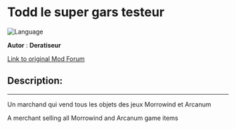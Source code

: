 # Todd le super gars testeur

![Language](https://img.shields.io/static/v1?label=language&message=english%20%7C%20french%20%7C%20&color=informational)

**Autor** : **Deratiseur**

[Link to original Mod Forum](https://www.baldursgateworld.fr/viewtopic.php?t=31924)


## Description:
-------------

Un marchand qui vend tous les objets des jeux Morrowind et Arcanum

A merchant selling all Morrowind and Arcanum game items
